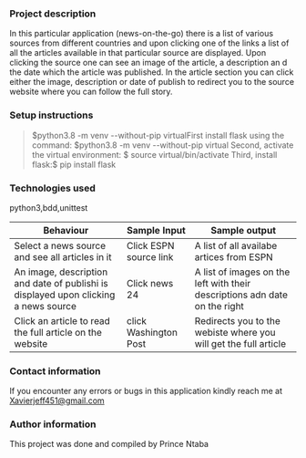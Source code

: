 ### Project description 
In this particular application (news-on-the-go) there is a list of various sources from different countries and upon clicking one of the links  a list of all the articles available in that particular source are displayed. Upon clicking the source one can see an image of the article, a description an d the date which the article was published. In the article section you can click either the image, description or date of publish to redirect you to the source website where you can follow the full story.

### Setup instructions
>  $python3.8 -m venv --without-pip virtualFirst install flask using the command: $python3.8 -m venv --without-pip virtual
Second, activate the virtual environment: $ source virtual/bin/activate
Third, install flask:$ pip install flask

### Technologies used
python3,bdd,unittest

| Behaviour  | Sample Input  | Sample output   |
| ------------ | ------------ | ------------ |
| Select a news source and see all articles in it  | Click ESPN source link  |  A list of all availabe artices from ESPN   |
| An image, description and date of publishi is displayed upon clicking a news source  | Click news 24  | A list of images on the left with their descriptions adn date on the right   |
| Click an article to read the full article on the website  | click Washington Post  | Redirects you to the webiste where you will get the full article  |

### Contact information
If you encounter any errors or bugs in this application kindly reach me at Xavierjeff451@gmail.com
### Author information
This project was done and compiled by Prince Ntaba